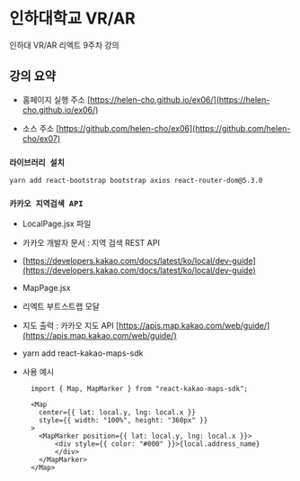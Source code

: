 # 인하대학교 VR/AR

인하대 VR/AR 리엑트 9주차 강의

## 강의 요약

- 홈페이지 실행 주소
  [https://helen-cho.github.io/ex06/](https://helen-cho.github.io/ex06/)

- 소스 주소
  [https://github.com/helen-cho/ex06](https://github.com/helen-cho/ex07)

### `라이브러리 설치`

    yarn add react-bootstrap bootstrap axios react-router-dom@5.3.0

### `카카오 지역검색 API `

- LocalPage.jsx 파일
- 카카오 개발자 문서 : 지역 검색 REST API
- [https://developers.kakao.com/docs/latest/ko/local/dev-guide](https://developers.kakao.com/docs/latest/ko/local/dev-guide)

- MapPage.jsx
- 리엑트 부트스트랩 모달
- 지도 출력 : 카카오 지도 API [https://apis.map.kakao.com/web/guide/](https://apis.map.kakao.com/web/guide/)

- yarn add react-kakao-maps-sdk

- 사용 예시

        import { Map, MapMarker } from "react-kakao-maps-sdk";

        <Map
          center={{ lat: local.y, lng: local.x }}
          style={{ width: "100%", height: "360px" }}
        >
          <MapMarker position={{ lat: local.y, lng: local.x }}>
              <div style={{ color: "#000" }}>{local.address_name}
              </div>
          </MapMarker>
        </Map>
